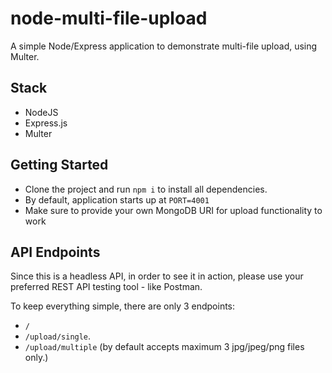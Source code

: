 # node-multi-file-upload

A simple Node/Express application to demonstrate multi-file upload, using Multer.

## Stack

-   NodeJS
-   Express.js
-   Multer

## Getting Started

-   Clone the project and run `npm i` to install all dependencies.
-   By default, application starts up at `PORT=4001`
-   Make sure to provide your own MongoDB URI for upload functionality to work

## API Endpoints

Since this is a headless API, in order to see it in action, please use your preferred REST API testing tool - like Postman.

To keep everything simple, there are only 3 endpoints:

-   `/`
-   `/upload/single`.
-   `/upload/multiple` (by default accepts maximum 3 jpg/jpeg/png files only.)

